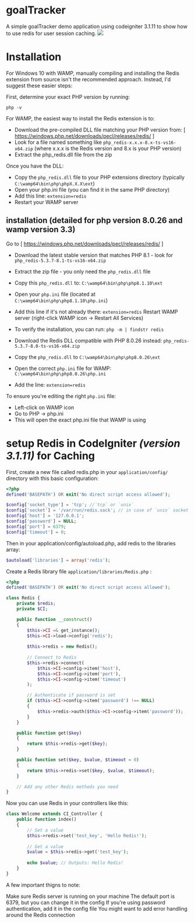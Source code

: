 # goalTracker
A simple goalTracker demo application using codeigniter 3.1.11 to show how to use redis for user session caching. ![](https://api.visitorbadge.io/api/VisitorHit?user=AzwadFawadHasan&repo=goalTracker&countColor=%237B1E7A)
# Installation
For Windows 10 with WAMP, manually compiling and installing the Redis extension from source isn't the recommended approach. Instead, I'd suggest these easier steps:

First, determine your exact PHP version by running:

```php -v```

For WAMP, the easiest way to install the Redis extension is to:

- Download the pre-compiled DLL file matching your PHP version from: [ https://windows.php.net/downloads/pecl/releases/redis/ ]
- Look for a file named something like ```php_redis-x.x.x-8.x-ts-vs16-x64.zip``` (where x.x.x is the Redis version and 8.x is your PHP version)
- Extract the php_redis.dll file from the zip


Once you have the DLL:

- Copy the ```php_redis.dll``` file to your PHP extensions directory (typically ```C:\wamp64\bin\php\phpX.X.X\ext```)
- Open your php.ini file (you can find it in the same PHP directory)
- Add this line: ```extension=redis```
- Restart your WAMP server

## installation (detailed for php version 8.0.26 and wamp version 3.3)
Go to [ https://windows.php.net/downloads/pecl/releases/redis/ ]
- Download the latest stable version that matches PHP 8.1 - look for ```php_redis-5.3.7-8.1-ts-vs16-x64.zip```
- Extract the zip file - you only need the ```php_redis.dll``` file
- Copy this ```php_redis.dll``` to: ```C:\wamp64\bin\php\php8.1.10\ext```
- Open your ```php.ini``` file (located at ```C:\wamp64\bin\php\php8.1.10\php.ini```)
- Add this line if it's not already there: ```extension=redis```
Restart WAMP server (right-click WAMP icon → Restart All Services)

- To verify the installation, you can run:
```php -m | findstr redis```


- Download the Redis DLL compatible with PHP 8.0.26 instead: ```php_redis-5.3.7-8.0-ts-vs16-x64.zip```
- Copy the ```php_redis.dll``` to ```C:\wamp64\bin\php\php8.0.26\ext```
- Open the correct ```php.ini``` file for WAMP: ```C:\wamp64\bin\php\php8.0.26\php.ini```
- Add the line: ```extension=redis```

To ensure you're editing the right ```php.ini``` file:

- Left-click on WAMP icon
- Go to PHP → php.ini
- This will open the exact php.ini file that WAMP is using

# setup Redis in CodeIgniter *(version 3.1.11)* for Caching



First, create a new file called redis.php in your ```application/config/``` directory with this basic configuration:

```php
<?php
defined('BASEPATH') OR exit('No direct script access allowed');

$config['socket_type'] = 'tcp'; //`tcp` or `unix`
$config['socket'] = '/var/run/redis.sock'; // in case of `unix` socket type
$config['host'] = '127.0.0.1';
$config['password'] = NULL;
$config['port'] = 6379;
$config['timeout'] = 0;
```
Then in your application/config/autoload.php, add redis to the libraries array:

```php
$autoload['libraries'] = array('redis');
```
Create a Redis library file ```application/libraries/Redis.php``` :

```php
<?php
defined('BASEPATH') OR exit('No direct script access allowed');

class Redis {
    private $redis;
    private $CI;

    public function __construct()
    {
        $this->CI =& get_instance();
        $this->CI->load->config('redis');
        
        $this->redis = new Redis();
        
        // Connect to Redis
        $this->redis->connect(
            $this->CI->config->item('host'),
            $this->CI->config->item('port'),
            $this->CI->config->item('timeout')
        );

        // Authenticate if password is set
        if ($this->CI->config->item('password') !== NULL)
        {
            $this->redis->auth($this->CI->config->item('password'));
        }
    }

    public function get($key)
    {
        return $this->redis->get($key);
    }

    public function set($key, $value, $timeout = 0)
    {
        return $this->redis->set($key, $value, $timeout);
    }

    // Add any other Redis methods you need
}
```
Now you can use Redis in your controllers like this:

```php 
class Welcome extends CI_Controller {
    public function index()
    {
        // Set a value
        $this->redis->set('test_key', 'Hello Redis!');
        
        // Get a value
        $value = $this->redis->get('test_key');
        
        echo $value; // Outputs: Hello Redis!
    }
}
```
A few important thigns to note:

Make sure Redis server is running on your machine
The default port is 6379, but you can change it in the config
If you're using password authentication, add it in the config file
You might want to add error handling around the Redis connection
